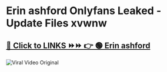 
 # Erin ashford Onlyfans Leaked - Update Files xvwnw

## <h2><a href="https://clipsfans.com/Erin_ashford&ref=git">🔗 Click to LINKS ⏩⏩ 👉 🟢 Erin ashford </a></h2>

<a href="https://clipsfans.com/Erin_ashford&ref=git" rel="nofollow" data-target="animated-image.originalLink"><img src="https://i.ibb.co.com/xMMVF88/686577567.gif" alt="Viral Video Original" style="max-width: 100%; display: inline-block;" data-target="animated-image.originalImage"></a>

